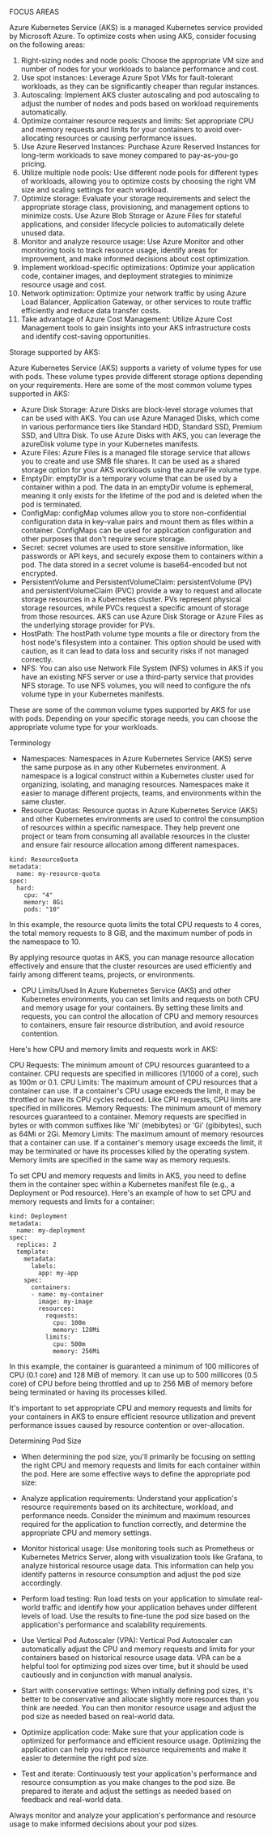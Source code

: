 FOCUS AREAS

Azure Kubernetes Service (AKS) is a managed Kubernetes service provided by Microsoft Azure. To optimize costs when using AKS, consider focusing on the following areas:

1. Right-sizing nodes and node pools: Choose the appropriate VM size and number of nodes for your workloads to balance performance and cost.
2. Use spot instances: Leverage Azure Spot VMs for fault-tolerant workloads, as they can be significantly cheaper than regular instances.
3. Autoscaling: Implement AKS cluster autoscaling and pod autoscaling to adjust the number of nodes and pods based on workload requirements automatically.
4. Optimize container resource requests and limits: Set appropriate CPU and memory requests and limits for your containers to avoid over-allocating resources or causing performance issues.
5. Use Azure Reserved Instances: Purchase Azure Reserved Instances for long-term workloads to save money compared to pay-as-you-go pricing.
6. Utilize multiple node pools: Use different node pools for different types of workloads, allowing you to optimize costs by choosing the right VM size and scaling settings for each workload.
7. Optimize storage: Evaluate your storage requirements and select the appropriate storage class, provisioning, and management options to minimize costs. Use Azure Blob Storage or Azure Files for stateful applications, and consider lifecycle policies to automatically delete unused data.
8. Monitor and analyze resource usage: Use Azure Monitor and other monitoring tools to track resource usage, identify areas for improvement, and make informed decisions about cost optimization.
9. Implement workload-specific optimizations: Optimize your application code, container images, and deployment strategies to minimize resource usage and cost.
10. Network optimization: Optimize your network traffic by using Azure Load Balancer, Application Gateway, or other services to route traffic efficiently and reduce data transfer costs.
11. Take advantage of Azure Cost Management: Utilize Azure Cost Management tools to gain insights into your AKS infrastructure costs and identify cost-saving opportunities.

Storage supported by AKS:

Azure Kubernetes Service (AKS) supports a variety of volume types for use with pods. These volume types provide different storage options depending on your requirements. Here are some of the most common volume types supported in AKS:

- Azure Disk Storage: Azure Disks are block-level storage volumes that can be used with AKS. You can use Azure Managed Disks, which come in various performance tiers like Standard HDD, Standard SSD, Premium SSD, and Ultra Disk. To use Azure Disks with AKS, you can leverage the azureDisk volume type in your Kubernetes manifests.
- Azure Files: Azure Files is a managed file storage service that allows you to create and use SMB file shares. It can be used as a shared storage option for your AKS workloads using the azureFile volume type.
- EmptyDir: emptyDir is a temporary volume that can be used by a container within a pod. The data in an emptyDir volume is ephemeral, meaning it only exists for the lifetime of the pod and is deleted when the pod is terminated.
- ConfigMap: configMap volumes allow you to store non-confidential configuration data in key-value pairs and mount them as files within a container. ConfigMaps can be used for application configuration and other purposes that don't require secure storage.
- Secret: secret volumes are used to store sensitive information, like passwords or API keys, and securely expose them to containers within a pod. The data stored in a secret volume is base64-encoded but not encrypted.
- PersistentVolume and PersistentVolumeClaim: persistentVolume (PV) and persistentVolumeClaim (PVC) provide a way to request and allocate storage resources in a Kubernetes cluster. PVs represent physical storage resources, while PVCs request a specific amount of storage from those resources. AKS can use Azure Disk Storage or Azure Files as the underlying storage provider for PVs.
- HostPath: The hostPath volume type mounts a file or directory from the host node's filesystem into a container. This option should be used with caution, as it can lead to data loss and security risks if not managed correctly.
- NFS: You can also use Network File System (NFS) volumes in AKS if you have an existing NFS server or use a third-party service that provides NFS storage. To use NFS volumes, you will need to configure the nfs volume type in your Kubernetes manifests.

These are some of the common volume types supported by AKS for use with pods. Depending on your specific storage needs, you can choose the appropriate volume type for your workloads.

Terminology

- Namespaces: Namespaces in Azure Kubernetes Service (AKS) serve the same purpose as in any other Kubernetes environment. A namespace is a logical construct within a Kubernetes cluster used for organizing, isolating, and managing resources. Namespaces make it easier to manage different projects, teams, and environments within the same cluster.
- Resource Quotas: Resource quotas in Azure Kubernetes Service (AKS) and other Kubernetes environments are used to control the consumption of resources within a specific namespace. They help prevent one project or team from consuming all available resources in the cluster and ensure fair resource allocation among different namespaces.

```apiVersion: v1
kind: ResourceQuota
metadata:
  name: my-resource-quota
spec:
  hard:
    cpu: "4"
    memory: 8Gi
    pods: "10"
```
In this example, the resource quota limits the total CPU requests to 4 cores, the total memory requests to 8 GiB, and the maximum number of pods in the namespace to 10.

By applying resource quotas in AKS, you can manage resource allocation effectively and ensure that the cluster resources are used efficiently and fairly among different teams, projects, or environments.

- CPU Limits/Used
In Azure Kubernetes Service (AKS) and other Kubernetes environments, you can set limits and requests on both CPU and memory usage for your containers. By setting these limits and requests, you can control the allocation of CPU and memory resources to containers, ensure fair resource distribution, and avoid resource contention.

Here's how CPU and memory limits and requests work in AKS:

CPU Requests: The minimum amount of CPU resources guaranteed to a container. CPU requests are specified in millicores (1/1000 of a core), such as 100m or 0.1.
CPU Limits: The maximum amount of CPU resources that a container can use. If a container's CPU usage exceeds the limit, it may be throttled or have its CPU cycles reduced. Like CPU requests, CPU limits are specified in millicores.
Memory Requests: The minimum amount of memory resources guaranteed to a container. Memory requests are specified in bytes or with common suffixes like 'Mi' (mebibytes) or 'Gi' (gibibytes), such as 64Mi or 2Gi.
Memory Limits: The maximum amount of memory resources that a container can use. If a container's memory usage exceeds the limit, it may be terminated or have its processes killed by the operating system. Memory limits are specified in the same way as memory requests.

To set CPU and memory requests and limits in AKS, you need to define them in the container spec within a Kubernetes manifest file (e.g., a Deployment or Pod resource). Here's an example of how to set CPU and memory requests and limits for a container:

```apiVersion: apps/v1
kind: Deployment
metadata:
  name: my-deployment
spec:
  replicas: 2
  template:
    metadata:
      labels:
        app: my-app
    spec:
      containers:
      - name: my-container
        image: my-image
        resources:
          requests:
            cpu: 100m
            memory: 128Mi
          limits:
            cpu: 500m
            memory: 256Mi
```
In this example, the container is guaranteed a minimum of 100 millicores of CPU (0.1 core) and 128 MiB of memory. It can use up to 500 millicores (0.5 core) of CPU before being throttled and up to 256 MiB of memory before being terminated or having its processes killed.

It's important to set appropriate CPU and memory requests and limits for your containers in AKS to ensure efficient resource utilization and prevent performance issues caused by resource contention or over-allocation.

Determining Pod Size

- When determining the pod size, you'll primarily be focusing on setting the right CPU and memory requests and limits for each container within the pod. Here are some effective ways to define the appropriate pod size:

- Analyze application requirements: Understand your application's resource requirements based on its architecture, workload, and performance needs. Consider the minimum and maximum resources required for the application to function correctly, and determine the appropriate CPU and memory settings.

- Monitor historical usage: Use monitoring tools such as Prometheus or Kubernetes Metrics Server, along with visualization tools like Grafana, to analyze historical resource usage data. This information can help you identify patterns in resource consumption and adjust the pod size accordingly.

- Perform load testing: Run load tests on your application to simulate real-world traffic and identify how your application behaves under different levels of load. Use the results to fine-tune the pod size based on the application's performance and scalability requirements.

- Use Vertical Pod Autoscaler (VPA): Vertical Pod Autoscaler can automatically adjust the CPU and memory requests and limits for your containers based on historical resource usage data. VPA can be a helpful tool for optimizing pod sizes over time, but it should be used cautiously and in conjunction with manual analysis.

- Start with conservative settings: When initially defining pod sizes, it's better to be conservative and allocate slightly more resources than you think are needed. You can then monitor resource usage and adjust the pod size as needed based on real-world data.

- Optimize application code: Make sure that your application code is optimized for performance and efficient resource usage. Optimizing the application can help you reduce resource requirements and make it easier to determine the right pod size.

- Test and iterate: Continuously test your application's performance and resource consumption as you make changes to the pod size. Be prepared to iterate and adjust the settings as needed based on feedback and real-world data.

Always monitor and analyze your application's performance and resource usage to make informed decisions about your pod sizes.
